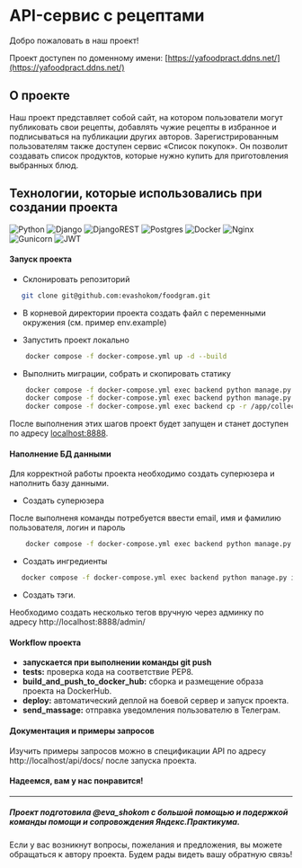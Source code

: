 # API-сервис с рецептами

Добро пожаловать в наш проект!

Проект доступен по доменному имени:
[https://yafoodpract.ddns.net/](https://yafoodpract.ddns.net/)

## О проекте

Наш проект представляет собой сайт, на котором пользователи могут публиковать свои рецепты, добавлять чужие рецепты в избранное и подписываться на публикации других авторов. Зарегистрированным пользователям также доступен сервис «Список покупок». Он позволит создавать список продуктов, которые нужно купить для приготовления выбранных блюд.

## Технологии, которые использовались при создании проекта

![Python](https://img.shields.io/badge/python-3670A0?style=for-the-badge&logo=python&logoColor=ffdd54)
![Django](https://img.shields.io/badge/django-%23092E20.svg?style=for-the-badge&logo=django&logoColor=white)
![DjangoREST](https://img.shields.io/badge/DJANGO-REST-ff1709?style=for-the-badge&logo=django&logoColor=white&color=ff1709&labelColor=gray)
![Postgres](https://img.shields.io/badge/postgres-%23316192.svg?style=for-the-badge&logo=postgresql&logoColor=white)
![Docker](https://img.shields.io/badge/docker-%230db7ed.svg?style=for-the-badge&logo=docker&logoColor=white)
![Nginx](https://img.shields.io/badge/nginx-%23009639.svg?style=for-the-badge&logo=nginx&logoColor=white)
![Gunicorn](https://img.shields.io/badge/gunicorn-%298729.svg?style=for-the-badge&logo=gunicorn&logoColor=white)
![JWT](https://img.shields.io/badge/JWT-black?style=for-the-badge&logo=JSON%20web%20tokens)


#### Запуск проекта

- Склонировать репозиторий

```bash
   git clone git@github.com:evashokom/foodgram.git
```

- В корневой директории проекта создать файл с переменными окружения (см. пример env.example) 

- Запустить проект локально

``` bash
    docker compose -f docker-compose.yml up -d --build  
```

- Выполнить миграции, собрать и скопировать статику

``` bash
    docker compose -f docker-compose.yml exec backend python manage.py migrate
    docker compose -f docker-compose.yml exec backend python manage.py collectstatic --no-input
    docker compose -f docker-compose.yml exec backend cp -r /app/collected_static/. /backend_static/static/
```


После выполнения этих шагов проект будет запущен и станет доступен по адресу [localhost:8888](http://localhost:8888/).


#### Наполнение БД данными

Для корректной работы проекта необходимо создать суперюзера и наполнить базу данными.

- Создать суперюзера

После выполненя команды потребуется ввести email, имя и фамилию пользователя, логин и пароль

``` bash
    docker compose -f docker-compose.yml exec backend python manage.py createsuperuser
```

- Создать ингредиенты

```bash
   docker compose -f docker-compose.yml exec backend python manage.py import_data
```

- Создать тэги.

Необходимо создать несколько тегов вручную через админку по адресу http://localhost:8888/admin/


#### Workflow проекта

- **запускается при выполнении команды git push**
- **tests:** проверка кода на соответствие PEP8.
- **build_and_push_to_docker_hub:** сборка и размещение образа проекта на DockerHub.
- **deploy:** автоматический деплой на боевой сервер и запуск проекта.
- **send_massage:** отправка уведомления пользователю в Телеграм.

#### Документация и примеры запросов

Изучить примеры запросов можно в спецификации API по адресу http://localhost/api/docs/ после запуска проекта.

#### Надеемся, вам у нас понравится!

---

##### Проект подготовила @eva_shokom с большой помощью и подержкой команды помощи и сопровождения Яндекс.Практикума. 

Если у вас возникнут вопросы, пожелания и предложения, вы можете обращаться к автору проекта. Будем рады видеть вашу обратную связь! 
